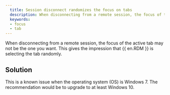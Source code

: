 ```yaml
---
  title: Session disconnect randomizes the focus on tabs
  description: When disconnecting from a remote session, the focus of the active tab is not necessarily the one that you would like. It gives the impression that {{ en.RDM }} select the tab randomly.
  keywords:
  - focus
  - tab
---
```

When disconnecting from a remote session, the focus of the active tab may not be the one you want. This gives the impression that {{ en.RDM }} is selecting the tab randomly.  
## Solution
This is a known issue when the operating system (OS) is Windows 7. The recommendation would be to upgrade to at least Windows 10.
